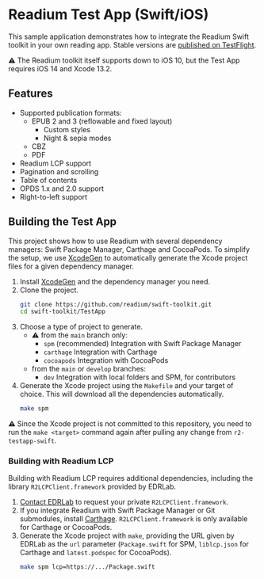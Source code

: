 # Readium Test App (Swift/iOS)

This sample application demonstrates how to integrate the Readium Swift toolkit in your own reading app. Stable versions are [published on TestFlight](https://testflight.apple.com/join/lYEMEfBr).

:warning: The Readium toolkit itself supports down to iOS 10, but the Test App requires iOS 14 and Xcode 13.2.

## Features

* Supported publication formats:
    * EPUB 2 and 3 (reflowable and fixed layout)
        * Custom styles
        * Night & sepia modes
    * CBZ
    * PDF
* Readium LCP support
* Pagination and scrolling
* Table of contents
* OPDS 1.x and 2.0 support
* Right-to-left support

## Building the Test App

This project shows how to use Readium with several dependency managers: Swift Package Manager, Carthage and CocoaPods. To simplify the setup, we use [XcodeGen](https://github.com/yonaskolb/XcodeGen) to automatically generate the Xcode project files for a given dependency manager.

1. Install [XcodeGen](https://github.com/yonaskolb/XcodeGen) and the dependency manager you need.
2. Clone the project.
    ```sh
    git clone https://github.com/readium/swift-toolkit.git
    cd swift-toolkit/TestApp
    ```
3. Choose a type of project to generate.
    * :warning: from the `main` branch only:
        * `spm` (recommended) Integration with Swift Package Manager
        * `carthage` Integration with Carthage
        * `cocoapods` Integration with CocoaPods
    * from the `main` or `develop` branches:
        * `dev` Integration with local folders and SPM, for contributors
4. Generate the Xcode project using the `Makefile` and your target of choice. This will download all the dependencies automatically.
    ```sh
    make spm
    ```

:warning: Since the Xcode project is not committed to this repository, you need to run the `make <target>` command again after pulling any change from `r2-testapp-swift`.

### Building with Readium LCP

Building with Readium LCP requires additional dependencies, including the library `R2LCPClient.framework` provided by EDRLab.

1. [Contact EDRLab](mailto:contact@edrlab.org) to request your private `R2LCPClient.framework`.
2. If you integrate Readium with Swift Package Manager or Git submodules, install [Carthage](https://github.com/Carthage/Carthage). `R2LCPClient.framework` is only available for Carthage or CocoaPods.
3. Generate the Xcode project with `make`, providing the URL given by EDRLab as the `url` parameter (`Package.swift` for SPM, `liblcp.json` for Carthage and `latest.podspec` for CocoaPods).
    ```sh
    make spm lcp=https://.../Package.swift
    ```

